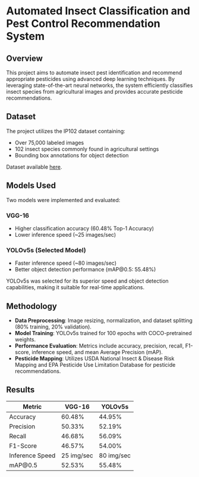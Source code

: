 # Automated Insect Classification and Pest Control Recommendation System

## Overview

This project aims to automate insect pest identification and recommend appropriate pesticides using advanced deep learning techniques. By leveraging state-of-the-art neural networks, the system efficiently classifies insect species from agricultural images and provides accurate pesticide recommendations.

## Dataset

The project utilizes the IP102 dataset containing:

* Over 75,000 labeled images
* 102 insect species commonly found in agricultural settings
* Bounding box annotations for object detection

Dataset available [here](https://www.kaggle.com/datasets/rtlmhjbn/ip02-dataset).

## Models Used

Two models were implemented and evaluated:

### VGG-16

* Higher classification accuracy (60.48% Top-1 Accuracy)
* Lower inference speed (\~25 images/sec)

### YOLOv5s (Selected Model)

* Faster inference speed (\~80 images/sec)
* Better object detection performance (mAP\@0.5: 55.48%)

YOLOv5s was selected for its superior speed and object detection capabilities, making it suitable for real-time applications.

## Methodology

* **Data Preprocessing**: Image resizing, normalization, and dataset splitting (80% training, 20% validation).
* **Model Training**: YOLOv5s trained for 100 epochs with COCO-pretrained weights.
* **Performance Evaluation**: Metrics include accuracy, precision, recall, F1-score, inference speed, and mean Average Precision (mAP).
* **Pesticide Mapping**: Utilizes USDA National Insect & Disease Risk Mapping and EPA Pesticide Use Limitation Database for pesticide recommendations.

## Results

| Metric          | VGG-16     | YOLOv5s    |
| --------------- | ---------- | ---------- |
| Accuracy        | 60.48%     | 44.95%     |
| Precision       | 50.33%     | 52.19%     |
| Recall          | 46.68%     | 56.09%     |
| F1-Score        | 46.57%     | 54.00%     |
| Inference Speed | 25 img/sec | 80 img/sec |
| mAP\@0.5        | 52.53%     | 55.48%     |
